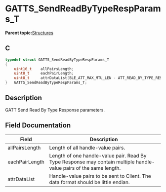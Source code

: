 # GATTS\_SendReadByTypeRespParams\_T

**Parent topic:**[Structures](GUID-3BBA6E22-85EE-4B8F-BC37-840881963D97.md)

## C

```c
typedef struct GATTS_SendReadByTypeRespParams_T
{
    uint16_t    allPairsLength;
    uint8_t     eachPairLength;
    uint8_t     attrDataList[BLE_ATT_MAX_MTU_LEN - ATT_READ_BY_TYPE_RESP_HEADER_SIZE];
}   GATTS_SendReadByTypeRespParams_T;
```

## Description

GATT Send Read By Type Response parameters.

## Field Documentation

|Field|Description|
|-----|-----------|
|allPairsLength|Length of all handle-value pairs.|
|eachPairLength|Length of one handle-value pair. Read By Type Response may contain multiple handle-value pairs of the same length.|
|attrDataList|Handle-value pairs to be sent to Client. The data format should be little endian.|

